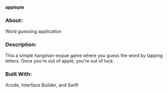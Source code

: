 
#### applepie

### About:
Word guessing application

### Description:
This a simple hangman-esque game where you guess the word by tapping letters. Once you're out of apple, you're out of luck.

### Built With:
Xcode, Interface Builder, and Swift
